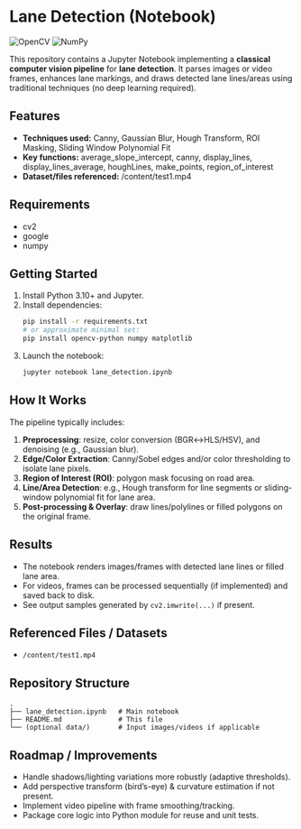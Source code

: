# Lane Detection (Notebook)

![OpenCV](https://img.shields.io/badge/OpenCV-4.x-blue) ![NumPy](https://img.shields.io/badge/NumPy-1.x-lightgrey)

This repository contains a Jupyter Notebook implementing a **classical computer vision pipeline** for **lane detection**. It parses images or video frames, enhances lane markings, and draws detected lane lines/areas using traditional techniques (no deep learning required).

## Features

- **Techniques used:** Canny, Gaussian Blur, Hough Transform, ROI Masking, Sliding Window Polynomial Fit
- **Key functions:** average_slope_intercept, canny, display_lines, display_lines_average, houghLines, make_points, region_of_interest
- **Dataset/files referenced:** /content/test1.mp4

## Requirements

- cv2
- google
- numpy

## Getting Started

1. Install Python 3.10+ and Jupyter.
2. Install dependencies:
   ```bash
   pip install -r requirements.txt
   # or approximate minimal set:
   pip install opencv-python numpy matplotlib
   ```
3. Launch the notebook:
   ```bash
   jupyter notebook lane_detection.ipynb
   ```

## How It Works

The pipeline typically includes:
1. **Preprocessing**: resize, color conversion (BGR↔HLS/HSV), and denoising (e.g., Gaussian blur).
2. **Edge/Color Extraction**: Canny/Sobel edges and/or color thresholding to isolate lane pixels.
3. **Region of Interest (ROI)**: polygon mask focusing on road area.
4. **Line/Area Detection**: e.g., Hough transform for line segments or sliding-window polynomial fit for lane area.
5. **Post-processing & Overlay**: draw lines/polylines or filled polygons on the original frame.

## Results

- The notebook renders images/frames with detected lane lines or filled lane area.
- For videos, frames can be processed sequentially (if implemented) and saved back to disk.
- See output samples generated by `cv2.imwrite(...)` if present.

## Referenced Files / Datasets

- `/content/test1.mp4`

## Repository Structure

```
.
├── lane_detection.ipynb   # Main notebook
├── README.md              # This file
└── (optional data/)       # Input images/videos if applicable
```

## Roadmap / Improvements

- Handle shadows/lighting variations more robustly (adaptive thresholds).
- Add perspective transform (bird’s-eye) & curvature estimation if not present.
- Implement video pipeline with frame smoothing/tracking.
- Package core logic into Python module for reuse and unit tests.
